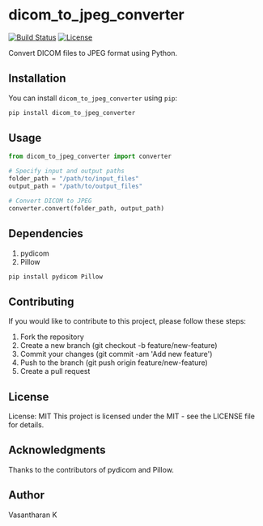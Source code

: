 # dicom_to_jpeg_converter
[![Build Status](https://img.shields.io/travis/KUMARANVASANTH/dicom_to_jpeg_converter.svg)](https://travis-ci.org/KUMARANVASANTH/dicom_to_jpeg_converter)
[![License](https://img.shields.io/github/license/KUMARANVASANTH/dicom_to_jpeg_converter.svg)](https://opensource.org/licenses/MIT)

Convert DICOM files to JPEG format using Python.

## Installation

You can install `dicom_to_jpeg_converter` using `pip`:

```bash
pip install dicom_to_jpeg_converter
```

## Usage
```python
from dicom_to_jpeg_converter import converter

# Specify input and output paths
folder_path = "/path/to/input_files"
output_path = "/path/to/output_files"

# Convert DICOM to JPEG
converter.convert(folder_path, output_path)
```
## Dependencies
1. pydicom
2. Pillow
```bash
pip install pydicom Pillow
```

## Contributing
If you would like to contribute to this project, please follow these steps:

1. Fork the repository
2. Create a new branch (git checkout -b feature/new-feature)
3. Commit your changes (git commit -am 'Add new feature')
4. Push to the branch (git push origin feature/new-feature)
5. Create a pull request


## License
License: MIT
This project is licensed under the MIT - see the LICENSE file for details.

## Acknowledgments
Thanks to the contributors of pydicom and Pillow.

## Author
Vasantharan K
